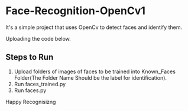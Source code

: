 # Face-Recognition-OpenCv1

It's a simple project that uses OpenCv to detect faces and identify them.

Uploading the code below.

## Steps to Run
1. Upload folders of images of faces to be trained into Known_Faces Folder(The Folder Name Should be the label for identification).
2. Run faces_trained.py
3. Run faces.py

Happy Recognisizng

